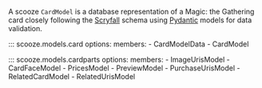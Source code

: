 A scooze `CardModel` is a database representation of a Magic: the Gathering card closely following the
[Scryfall](https://scryfall.com/docs/api/cards) schema using [Pydantic](https://docs.pydantic.dev/latest/) models for
data validation.

::: scooze.models.card
    options:
        members:
            - CardModelData
            - CardModel

::: scooze.models.cardparts
    options:
        members:
            - ImageUrisModel
            - CardFaceModel
            - PricesModel
            - PreviewModel
            - PurchaseUrisModel
            - RelatedCardModel
            - RelatedUrisModel
